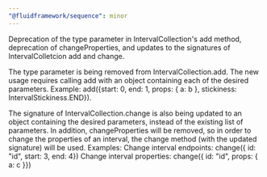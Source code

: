 ```yaml
---
"@fluidframework/sequence": minor
---
```


Deprecation of the type parameter in IntervalCollection's add method, deprecation of changeProperties, and updates to the signatures of IntervalColletcion add and change.

The type parameter is being removed from IntervalCollection.add. The new usage requires calling add with an object containing each of the desired parameters.
Example: add({start: 0, end: 1, props: { a: b }, stickiness: IntervalStickiness.END}).

The signature of IntervalCollection.change is also being updated to an object containing the desired parameters, instead of the existing list of parameters. In addition, changeProperties will be removed, so in order to change the properties of an interval, the change method (with the updated signature) will be used.
Examples:
Change interval endpoints: change({ id: "id", start: 3, end: 4})
Change interval properties: change({ id: "id", props: { a: c }})
